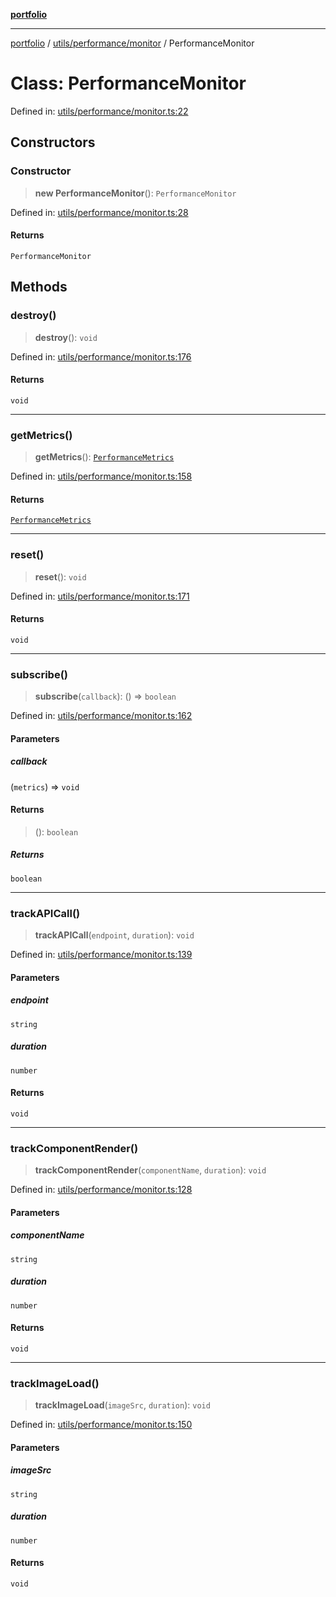 [**portfolio**](../../../../README.md)

***

[portfolio](../../../../modules.md) / [utils/performance/monitor](../README.md) / PerformanceMonitor

# Class: PerformanceMonitor

Defined in: [utils/performance/monitor.ts:22](https://github.com/tnorlund/Portfolio/blob/280a4ec93ba764b56d1000757f4bb09178ee5da8/portfolio/utils/performance/monitor.ts#L22)

## Constructors

### Constructor

> **new PerformanceMonitor**(): `PerformanceMonitor`

Defined in: [utils/performance/monitor.ts:28](https://github.com/tnorlund/Portfolio/blob/280a4ec93ba764b56d1000757f4bb09178ee5da8/portfolio/utils/performance/monitor.ts#L28)

#### Returns

`PerformanceMonitor`

## Methods

### destroy()

> **destroy**(): `void`

Defined in: [utils/performance/monitor.ts:176](https://github.com/tnorlund/Portfolio/blob/280a4ec93ba764b56d1000757f4bb09178ee5da8/portfolio/utils/performance/monitor.ts#L176)

#### Returns

`void`

***

### getMetrics()

> **getMetrics**(): [`PerformanceMetrics`](../interfaces/PerformanceMetrics.md)

Defined in: [utils/performance/monitor.ts:158](https://github.com/tnorlund/Portfolio/blob/280a4ec93ba764b56d1000757f4bb09178ee5da8/portfolio/utils/performance/monitor.ts#L158)

#### Returns

[`PerformanceMetrics`](../interfaces/PerformanceMetrics.md)

***

### reset()

> **reset**(): `void`

Defined in: [utils/performance/monitor.ts:171](https://github.com/tnorlund/Portfolio/blob/280a4ec93ba764b56d1000757f4bb09178ee5da8/portfolio/utils/performance/monitor.ts#L171)

#### Returns

`void`

***

### subscribe()

> **subscribe**(`callback`): () => `boolean`

Defined in: [utils/performance/monitor.ts:162](https://github.com/tnorlund/Portfolio/blob/280a4ec93ba764b56d1000757f4bb09178ee5da8/portfolio/utils/performance/monitor.ts#L162)

#### Parameters

##### callback

(`metrics`) => `void`

#### Returns

> (): `boolean`

##### Returns

`boolean`

***

### trackAPICall()

> **trackAPICall**(`endpoint`, `duration`): `void`

Defined in: [utils/performance/monitor.ts:139](https://github.com/tnorlund/Portfolio/blob/280a4ec93ba764b56d1000757f4bb09178ee5da8/portfolio/utils/performance/monitor.ts#L139)

#### Parameters

##### endpoint

`string`

##### duration

`number`

#### Returns

`void`

***

### trackComponentRender()

> **trackComponentRender**(`componentName`, `duration`): `void`

Defined in: [utils/performance/monitor.ts:128](https://github.com/tnorlund/Portfolio/blob/280a4ec93ba764b56d1000757f4bb09178ee5da8/portfolio/utils/performance/monitor.ts#L128)

#### Parameters

##### componentName

`string`

##### duration

`number`

#### Returns

`void`

***

### trackImageLoad()

> **trackImageLoad**(`imageSrc`, `duration`): `void`

Defined in: [utils/performance/monitor.ts:150](https://github.com/tnorlund/Portfolio/blob/280a4ec93ba764b56d1000757f4bb09178ee5da8/portfolio/utils/performance/monitor.ts#L150)

#### Parameters

##### imageSrc

`string`

##### duration

`number`

#### Returns

`void`
